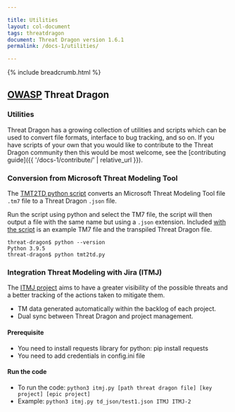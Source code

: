 ```yaml
---

title: Utilities
layout: col-document
tags: threatdragon
document: Threat Dragon version 1.6.1
permalink: /docs-1/utilities/

---
```


{% include breadcrumb.html %}
## [OWASP](https://www.owasp.org) Threat Dragon

### Utilities

Threat Dragon has a growing collection of utilities and scripts which can be used to
convert file formats, interface to bug tracking, and so on.
If you have scripts of your own that you would like to contribute to the Threat Dragon
community then this would be most  welcome, see the [contributing guide]({{ '/docs-1/contribute/' | relative_url }}).

### Conversion from Microsoft Threat Modeling Tool

The [TMT2TD python script](https://raw.githubusercontent.com/owasp/threat-dragon/main/utils/TMT2TD/TMT2TD.py)
converts an Microsoft Threat Modeling Tool file `.tm7` file to a Threat Dragon `.json` file.

Run the script using python and select the TM7 file, the script will then output a
file with the same name but using a `.json` extension.
Included [with the script](https://github.com/OWASP/threat-dragon/tree/main/utils/TMT2TD)
is an example TM7 file and the transpiled Threat Dragon file.

```
threat-dragon$ python --version
Python 3.9.5
threat-dragon$ python tmt2td.py
```

### Integration Threat Modeling with Jira (ITMJ)

The [ITMJ project](https://github.com/OWASP/threat-dragon/tree/main/utils/threat-mvp)
aims to have a greater visibility of the possible threats
and a better tracking of the actions taken to mitigate them.
- TM data generated automatically within the backlog of each project.
- Dual sync between Threat Dragon and project management.

#### Prerequisite
- You need to install requests library for python: pip install requests
- You need to add credentials in config.ini file

#### Run the code
- To run the code: `python3 itmj.py [path threat dragon file] [key project] [epic project]`
- Example: `python3 itmj.py td_json/test1.json ITMJ ITMJ-2`
